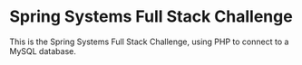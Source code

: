 # Spring Systems Full Stack Challenge

This is the Spring Systems Full Stack Challenge, using PHP to connect to a MySQL database.
